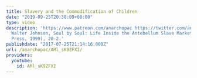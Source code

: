 ```yaml
---
title: Slavery and the Commodification of Children
date: "2019-09-25T20:38:09+08:00"
type: video
description: 'https://www.patreon.com/anarchopac https://twitter.com/anarchopac Source:
  Walter Johnson, Soul by Soul: Life Inside the Antebellum Slave Market (Harvard University
  Press, 1999), 20-2.'
publishdate: "2017-07-25T21:14:16.000Z"
url: /anarchopac/AMl_sK9ZFXI/
providers:
  youtube:
    id: AMl_sK9ZFXI
---
```

